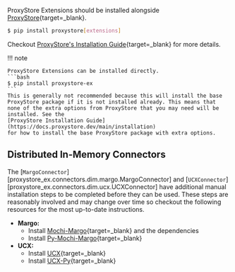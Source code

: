 ProxyStore Extensions should be installed alongside
[ProxyStore](https://github.com/proxystore/proxystore){target=_blank}.
```bash
$ pip install proxystore[extensions]
```
Checkout [ProxyStore's Installation Guide](https://docs.proxystore.dev/latest/installation/){target=_blank} for more details.


!!! note

    ProxyStore Extensions can be installed directly.
    ```bash
    $ pip install proxystore-ex
    ```
    This is generally not recommended because this will install the base
    ProxyStore package if it is not installed already. This means that
    none of the extra options from ProxyStore that you may need will be
    installed. See the
    [ProxyStore Installation Guide](https://docs.proxystore.dev/main/installation)
    for how to install the base ProxyStore package with extra options.

## Distributed In-Memory Connectors

The [`MargoConnector`][proxystore_ex.connectors.dim.margo.MargoConnector] and
[`UCXConnector`][proxystore_ex.connectors.dim.ucx.UCXConnector] have additional
manual installation steps to be completed before they can be used. These
steps are reasonably involved and may change over time so checkout the
following resources for the most up-to-date instructions.

* **Margo:**
    * Install [Mochi-Margo](https://github.com/mochi-hpc/mochi-margo){target=_blank} and the dependencies
    * Install [Py-Mochi-Margo](https://github.com/mochi-hpc/py-mochi-margo){target=_blank}
* **UCX:**
    * Install [UCX](https://github.com/openucx/ucx){target=_blank}
    * Install [UCX-Py](https://github.com/rapidsai/ucx-py){target=_blank}
